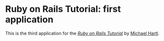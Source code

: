 # Ruby on Rails Tutorial: first application

This is the third application for the
[*Ruby on Rails Tutorial*](http://railstutorial.org/)
by [Michael Hartl](http://michaelhartl.com/).